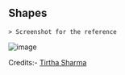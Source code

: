 ## Shapes

    > Screenshot for the reference

![image](https://github.com/user-attachments/assets/2141d48f-3791-4e7a-9cdb-e6c3acb5b652)


Credits:- [Tirtha Sharma](https://github.com/genze121 "Tirtha Sharma")

